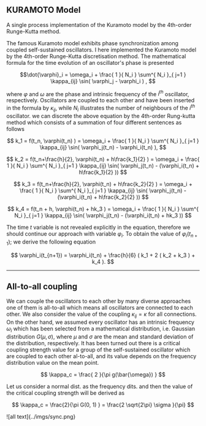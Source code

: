 ## KURAMOTO Model
A single process implementation of the Kuramoto model by the 4th-order Runge-Kutta method.

The famous Kuramoto model exhibits phase synchronization among coupled self-sustained oscillators. I here implemented the Kuramoto model by the 4th-order Runge-Kutta discretisation method. The mathematical formula for the time evolution of an oscillator's phase is presented

$$\dot{\varphi}_i = \omega_i + \frac{ 1 }{ N_i } \sum^{ N_i }_{ j=1 } \kappa_{ij} \sin( \varphi_j - \varphi_i )  , $$

where $\varphi$ and $\omega$ are the phase and intrinsic frequency of the $i^{th}$ oscillator, respectively. Oscillators are coupled to each other and have been inserted in the formula by $\kappa_{ij}$, while $N_i$ illustrates the number of neighbours of the $i^{th}$ oscillator. we can discrete the above equation by the 4th-order Rung-kutta method which consists of a summation of four different sentences as follows

$$ k_1 = f(t_n, \varphi(t_n) ) = \omega_i + \frac{ 1 }{ N_i } \sum^{ N_i }_{ j=1 } \kappa_{ij} \sin( \varphi_j(t_n) - \varphi_i(t_n) ), $$

$$ k_2 = f(t_n+\frac{h}{2}, \varphi(t_n) + h\frac{k_1}{2} ) = \omega_i + \frac{ 1 }{ N_i } \sum^{ N_i }_{ j=1 } \kappa_{ij} \sin( \varphi_j(t_n) - (\varphi_i(t_n) + h\frac{k_1}{2} )) $$

$$ k_3 = f(t_n+\frac{h}{2}, \varphi(t_n) + h\frac{k_2}{2} ) = \omega_i + \frac{ 1 }{ N_i } \sum^{ N_i }_{ j=1 } \kappa_{ij} \sin( \varphi_j(t_n) - (\varphi_i(t_n) + h\frac{k_2}{2} )) $$

$$ k_4 = f(t_n + h, \varphi(t_n) + hk_3 ) = \omega_i + \frac{ 1 }{ N_i } \sum^{ N_i }_{ j=1 } \kappa_{ij} \sin( \varphi_j(t_n) - (\varphi_i(t_n) + hk_3 )) $$

The time $t$ variable is not revealed explicitly in the equation, therefore we should continue our approach with variable $\varphi_i$. To obtain the value of $\varphi_i(t_{n+1})$; we derive the following equation

$$ \varphi_i(t_{n+1}) = \varphi_i(t_n) + \frac{h}{6} ( k_1 + 2 ( k_2 + k_3 ) + k_4 ). $$

-------

## All-to-all coupling
We can couple the oscillators to each other by many diverse approaches one of them is all-to-all which means all oscillators are connected to each other.
We also consider the value of the coupling $\kappa_{ij} = \kappa$ for all connections. On the other hand, we assumed every oscillator has an intrinsic frequency $\omega_i$ which has been selected from a mathematical distribution, i.e. Gaussian distribution $G(\mu, \sigma)$, where $\mu$ and $\sigma$ are the mean and standard deviation of the distribution, respectively. It has been turned out there is a critical coupling strength value for a group of the self-sustained oscillator which are coupled to each other al-to-all, and its value depends on the frequency distribution value on the mean point. 

$$ \kappa_c = \frac{ 2 }{\pi g(\bar{\omega}) } $$

Let us consider a normal dist. as the frequency dits. and then the value of the critical coupling strength will be derived as

$$ \kappa_c = \frac{2}{\pi G(0, 1) } = \frac{2 \sqrt{2\pi} \sigma }{\pi} $$

![all text]{../imgs/sync.png}
